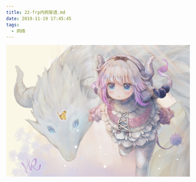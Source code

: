 ```yaml
---
title: 22-frp内网穿透.md
date: 2019-11-19 17:45:45
tags:
  - 网络
---
```


<img src="/images/index/21.jpg" />
<!--more-->
